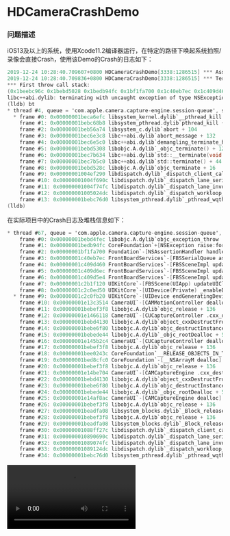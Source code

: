 # HDCameraCrashDemo



### 问题描述

iOS13及以上的系统，使用Xcode11.2编译器运行，在特定的路径下唤起系统拍照/录像会直接Crash，使用该Demo的Crash的日志如下：

```objective-c
2019-12-24 10:28:40.709607+0800 HDCameraCrashDemo[3338:1286515] *** Assertion failure in -[FBSSerialQueue assertOnQueue], /BuildRoot/Library/Caches/com.apple.xbs/Sources/FrontBoardServices/FrontBoard-626.4.1/FrontBoardServices/FBSSerialQueue.m:98
2019-12-24 10:28:40.709836+0800 HDCameraCrashDemo[3338:1286515] *** Terminating app due to uncaught exception 'NSInternalInconsistencyException', reason: 'threading violation: expected the main thread'
*** First throw call stack:
(0x1beebc96c 0x1bebd5028 0x1bedb94fc 0x1bf1fa700 0x1c40eb7ec 0x1c409d460 0x1c409d6ec 0x1c409d5e4 0x1c2b1f120 0x1c2c0ed50 0x1c2c0fb20 0x1e13c3514 0x1bebef3f8 0x1e1466118 0x1bebd4130 0x1bebe6f80 0x1bebede44 0x1e145b2c4 0x1bebef3f8 0x1bee0243c 0x1bed8cfc0 0x1bebef3f8 0x1e14be704 0x1bebd4130 0x1bebe6f80 0x1bebede44 0x1e14af8ac 0x1bebef3f8 0x1beadfa08 0x1bebef3f8 0x1beadfa08 0x1004ef27c 0x1004f690c 0x1004f74fc 0x1005024dc 0x1bebc76d0 0x1bebcd9e8)
libc++abi.dylib: terminating with uncaught exception of type NSException
(lldb) bt
* thread #4, queue = 'com.apple.camera.capture-engine.session-queue', stop reason = signal SIGABRT
  * frame #0: 0x00000001beca6efc libsystem_kernel.dylib`__pthread_kill + 8
    frame #1: 0x00000001bebc68b8 libsystem_pthread.dylib`pthread_kill + 228
    frame #2: 0x00000001beb56a74 libsystem_c.dylib`abort + 104
    frame #3: 0x00000001bec6e3c8 libc++abi.dylib`abort_message + 132
    frame #4: 0x00000001bec6e5c0 libc++abi.dylib`demangling_terminate_handler() + 308
    frame #5: 0x00000001bebd5308 libobjc.A.dylib`_objc_terminate() + 124
    frame #6: 0x00000001bec7b634 libc++abi.dylib`std::__terminate(void (*)()) + 20
    frame #7: 0x00000001bec7b5c0 libc++abi.dylib`std::terminate() + 44
    frame #8: 0x00000001bebd528c libobjc.A.dylib`objc_terminate + 16
    frame #9: 0x00000001004ef290 libdispatch.dylib`_dispatch_client_callout + 40
    frame #10: 0x00000001004f690c libdispatch.dylib`_dispatch_lane_serial_drain + 720
    frame #11: 0x00000001004f74fc libdispatch.dylib`_dispatch_lane_invoke + 408
    frame #12: 0x00000001005024dc libdispatch.dylib`_dispatch_workloop_worker_thread + 1344
    frame #13: 0x00000001bebc76d0 libsystem_pthread.dylib`_pthread_wqthread + 280
(lldb) 
```

在实际项目中的Crash日志及堆栈信息如下：

```objective-c
* thread #67, queue = 'com.apple.camera.capture-engine.session-queue', stop reason = breakpoint 3.1
    frame #0: 0x00000001bebd4fec libobjc.A.dylib`objc_exception_throw
    frame #1: 0x00000001bedb94fc CoreFoundation`+[NSException raise:format:arguments:] + 100
    frame #2: 0x00000001bf1fa700 Foundation`-[NSAssertionHandler handleFailureInMethod:object:file:lineNumber:description:] + 132
    frame #3: 0x00000001c40eb7ec FrontBoardServices`-[FBSSerialQueue assertOnQueue] + 236
    frame #4: 0x00000001c409d460 FrontBoardServices`-[FBSSceneImpl updateClientSettings:withTransitionContext:] + 80
    frame #5: 0x00000001c409d6ec FrontBoardServices`-[FBSSceneImpl updateClientSettingsWithTransitionBlock:] + 168
    frame #6: 0x00000001c409d5e4 FrontBoardServices`-[FBSSceneImpl updateClientSettingsWithBlock:] + 128
    frame #7: 0x00000001c2b1f120 UIKitCore`-[FBSScene(UIApp) updateUIClientSettingsWithBlock:] + 184
    frame #8: 0x00000001c2c0ed50 UIKitCore`-[UIDevice(Private) _enableDeviceOrientationEvents:] + 156
  * frame #9: 0x00000001c2c0fb20 UIKitCore`-[UIDevice endGeneratingDeviceOrientationNotifications] + 60
    frame #10: 0x00000001e13c3514 CameraUI`-[CAMMotionController dealloc] + 68
    frame #11: 0x00000001bebef3f8 libobjc.A.dylib`objc_release + 136
    frame #12: 0x00000001e1466118 CameraUI`-[CUCaptureController .cxx_destruct] + 92
    frame #13: 0x00000001bebd4130 libobjc.A.dylib`object_cxxDestructFromClass(objc_object*, objc_class*) + 116
    frame #14: 0x00000001bebe6f80 libobjc.A.dylib`objc_destructInstance + 92
    frame #15: 0x00000001bebede44 libobjc.A.dylib`_objc_rootDealloc + 52
    frame #16: 0x00000001e145b2c4 CameraUI`-[CUCaptureController dealloc] + 120
    frame #17: 0x00000001bebef3f8 libobjc.A.dylib`objc_release + 136
    frame #18: 0x00000001bee0243c CoreFoundation`__RELEASE_OBJECTS_IN_THE_ARRAY__ + 116
    frame #19: 0x00000001bed8cfc0 CoreFoundation`-[__NSArrayM dealloc] + 172
    frame #20: 0x00000001bebef3f8 libobjc.A.dylib`objc_release + 136
    frame #21: 0x00000001e14be704 CameraUI`-[CAMCaptureEngine .cxx_destruct] + 176
    frame #22: 0x00000001bebd4130 libobjc.A.dylib`object_cxxDestructFromClass(objc_object*, objc_class*) + 116
    frame #23: 0x00000001bebe6f80 libobjc.A.dylib`objc_destructInstance + 92
    frame #24: 0x00000001bebede44 libobjc.A.dylib`_objc_rootDealloc + 52
    frame #25: 0x00000001e14af8ac CameraUI`-[CAMCaptureEngine dealloc] + 168
    frame #26: 0x00000001bebef3f8 libobjc.A.dylib`objc_release + 136
    frame #27: 0x00000001beadfa08 libsystem_blocks.dylib`_Block_release + 168
    frame #28: 0x00000001bebef3f8 libobjc.A.dylib`objc_release + 136
    frame #29: 0x00000001beadfa08 libsystem_blocks.dylib`_Block_release + 168
    frame #30: 0x00000001088ff27c libdispatch.dylib`_dispatch_client_callout + 20
    frame #31: 0x000000010890690c libdispatch.dylib`_dispatch_lane_serial_drain + 720
    frame #32: 0x00000001089074fc libdispatch.dylib`_dispatch_lane_invoke + 408
    frame #33: 0x00000001089124dc libdispatch.dylib`_dispatch_workloop_worker_thread + 1344
    frame #34: 0x00000001bebc76d0 libsystem_pthread.dylib`_pthread_wqthread + 280
```

<video src="./HDCameraCrashDemo.mp4" controls="true" />





### 问题分析

在iOS13中，系统对在子线程进行UI操作做了更加严格的检验，会直接抛出 `threading violation: expected the main thread` 。该问题在真实项目中，我们对堆栈信息中的 `[UIDevice endGeneratingDeviceOrientationNotifications]` 进行 hook 处理，通过 Crash必现的路径，看到这个方法会发生在子线程中：

```objective-c
@implementation UIDevice (PG)

static inline void pg_swizzleSelector(Class theClass, SEL originalSelector, SEL swizzledSelector) {
    Method originalMethod = class_getInstanceMethod(theClass, originalSelector);
    Method swizzledMethod = class_getInstanceMethod(theClass, swizzledSelector);
    method_exchangeImplementations(originalMethod, swizzledMethod);
}

+ (void)load {
    if ([UIDevice currentDevice].systemVersion.floatValue >= 13.0) {
        pg_swizzleSelector(UIDevice.class, @selector(endGeneratingDeviceOrientationNotifications), @selector(pgEndGeneratingDeviceOrientationNotifications));
    }
}

- (void)pgEndGeneratingDeviceOrientationNotifications {
    NSLog(@"pgEndGeneratingDeviceOrientationNotifications isMainThread:%d", [NSThread isMainThread]);
    [self pgEndGeneratingDeviceOrientationNotifications];
}

@end
  
pgEndGeneratingDeviceOrientationNotifications isMainThread:0
```

也就是说在子线程中，触发了该方法，然后系统监听该通知做了UI操作，然后导致的Crash



### 问题解决

hook  `[UIDevice endGeneratingDeviceOrientationNotifications]` 判断执行该方法是否在主线程中执行，如果不是，则同步到主线程中转发: (最终代码)

```objective-c
@implementation UIDevice (PG)

static inline void pg_swizzleSelector(Class theClass, SEL originalSelector, SEL swizzledSelector) {
    Method originalMethod = class_getInstanceMethod(theClass, originalSelector);
    Method swizzledMethod = class_getInstanceMethod(theClass, swizzledSelector);
    method_exchangeImplementations(originalMethod, swizzledMethod);
}

+ (void)load {
    if ([UIDevice currentDevice].systemVersion.floatValue >= 13.0) {
        pg_swizzleSelector(UIDevice.class, @selector(endGeneratingDeviceOrientationNotifications), @selector(pgEndGeneratingDeviceOrientationNotifications));
    }
}

- (void)pgEndGeneratingDeviceOrientationNotifications {
    NSLog(@"pgEndGeneratingDeviceOrientationNotifications isMainThread:%d", [NSThread isMainThread]);
    [self pgEndGeneratingDeviceOrientationNotifications];
}

@end
```





### 问题结束了？

上面的问题解决，其实的确是能解决问题，但是并没有从根源上发现到底是什么地方导致，通过查看代码发现，我们的项目中对 `[[UIDevice currentDevice] endGeneratingDeviceOrientationNotifications]` 、`[[UIDevice currentDevice] beginGeneratingDeviceOrientationNotifications]` 没有成对实现，测试发现，如果 多调用了两次  `[[UIDevice currentDevice] endGeneratingDeviceOrientationNotifications]`  ,  然后再唤起H5的拍照/录视频，在iOS13系统上必然Crash，可以在下载 [HDCameraCrashDemo](https://github.com/erduoniba/HDCameraCrashDemo/tree/master) 进行验证

**可以在  `[[UIDevice currentDevice] endGeneratingDeviceOrientationNotifications]` 、`[[UIDevice currentDevice] beginGeneratingDeviceOrientationNotifications]`  添加一个 `BOOL` 类型的变量来控制他们的成对出现，从根本上解决这类问题。**

**所以这个并不一定是iOS13系统的问题，只要在调用系统方法合理，并不会有该类型的Crash发生。**



